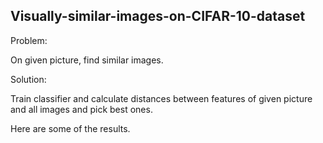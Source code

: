 ## Visually-similar-images-on-CIFAR-10-dataset
Problem:

On given picture, find similar images.

Solution:

Train classifier and calculate distances between features of given picture and all images and pick best ones.

Here are some of the results. 
